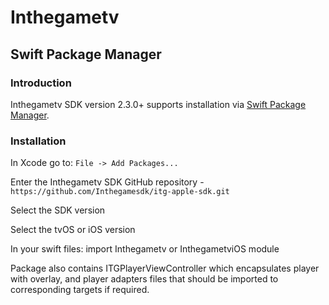 # Inthegametv

## Swift Package Manager
### Introduction
Inthegametv SDK version 2.3.0+ supports installation via [Swift Package Manager](https://swift.org/package-manager/).

### Installation
In Xcode go to: ```File -> Add Packages...```

Enter the Inthegametv SDK GitHub repository - ```https://github.com/Inthegamesdk/itg-apple-sdk.git```

Select the SDK version

Select the tvOS or iOS version

In your swift files: import Inthegametv or InthegametviOS module

Package also contains ITGPlayerViewController which encapsulates player with overlay, and player adapters files that should be imported to corresponding targets if required. 

